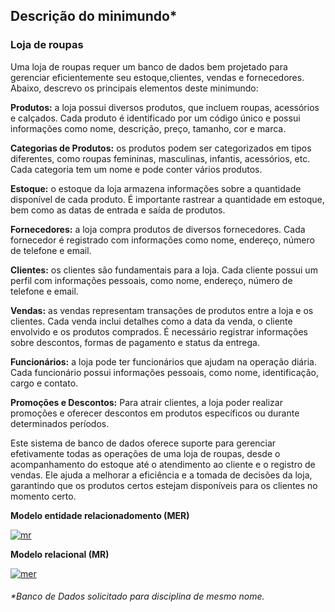 
## Descrição do minimundo*

### Loja de roupas

Uma loja de roupas requer um banco de dados bem projetado para gerenciar eficientemente seu estoque,clientes, vendas e fornecedores. Abaixo, descrevo os principais elementos deste minimundo:

**Produtos:** a loja possui diversos produtos, que incluem roupas, acessórios e calçados. Cada produto é identificado por um código único e possui informações como nome, descrição, preço, tamanho, cor e marca.

**Categorias de Produtos:** os produtos podem ser categorizados em tipos diferentes, como roupas femininas, masculinas, infantis, acessórios, etc. Cada categoria tem um nome e pode conter vários produtos.

**Estoque:**   o estoque da loja armazena informações sobre a quantidade disponível de cada produto. É importante rastrear a quantidade em estoque, bem como as datas de entrada e saída de produtos.

**Fornecedores:** a loja compra produtos de diversos fornecedores. Cada fornecedor é registrado com informações como nome, endereço, número de telefone e email.

**Clientes:** os clientes são fundamentais para a loja. Cada cliente possui um perfil com informações pessoais, como nome, endereço, número de telefone e email.

**Vendas:** as vendas representam transações de produtos entre a loja e os clientes. Cada venda inclui detalhes como a data da venda, o cliente envolvido e os produtos comprados. É necessário registrar informações sobre descontos, formas de pagamento e status da entrega.

**Funcionários:** a loja pode ter funcionários que ajudam na operação diária. Cada funcionário possui informações pessoais, como nome, identificação, cargo e contato.

**Promoções e Descontos:** Para atrair clientes, a loja poder realizar promoções e oferecer descontos em produtos específicos ou durante determinados períodos.

Este sistema de banco de dados oferece suporte para gerenciar efetivamente todas as operações de uma loja de roupas, desde o acompanhamento do estoque até o atendimento ao cliente e o registro de vendas. Ele ajuda a melhorar a eficiência e a tomada de decisões da loja, garantindo que os produtos certos estejam disponíveis para os clientes no momento certo.

**Modelo entidade relacionadomento (MER)**

<a href="https://ibb.co/gvKM9TQ"><img src="https://i.ibb.co/LQ7zRtB/mr.png" alt="mr" border="0"></a>

**Modelo relacional (MR)**

<a href="https://ibb.co/mv3j8cC"><img src="https://i.ibb.co/6vkMBWR/mer.png" alt="mer" border="0"></a>



###### *Banco de Dados solicitado para disciplina de mesmo nome.
